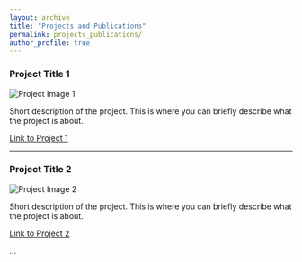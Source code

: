 ```yaml
---
layout: archive
title: "Projects and Publications"
permalink: projects_publications/
author_profile: true
---
```


### Project Title 1

![Project Image 1](/images/profile.png)

Short description of the project. This is where you can briefly describe what the project is about.

[Link to Project 1](https://example.com/project1)

---

### Project Title 2

![Project Image 2](/images/profile.png)

Short description of the project. This is where you can briefly describe what the project is about.

[Link to Project 2](https://example.com/project2)

...
